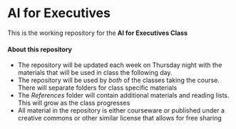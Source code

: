 # AI for Executives

This is the working repository for the **AI for Executives Class**

#### About this repository

- The repository will be updated each week on Thursday night with the materials that will be used in class the following day.
- The repository will be used by _both_ of the classes taking the course. There will separate folders for class specific materials
- The _References_ folder will contain additional materials and reading lists. This will grow as the class progresses
- All material in the repository is either courseware or published under a creative commons or other similar license that allows for free sharing
